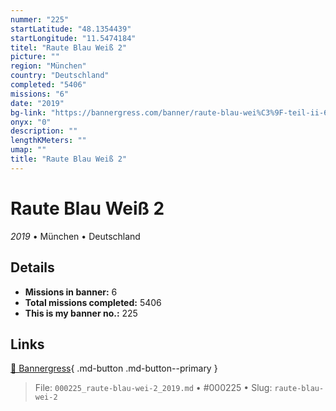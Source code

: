 ```yaml
---
nummer: "225"
startLatitude: "48.1354439"
startLongitude: "11.5474184"
titel: "Raute Blau Weiß 2"
picture: ""
region: "München"
country: "Deutschland"
completed: "5406"
missions: "6"
date: "2019"
bg-link: "https://bannergress.com/banner/raute-blau-wei%C3%9F-teil-ii-63f0"
onyx: "0"
description: ""
lengthKMeters: ""
umap: ""
title: "Raute Blau Weiß 2"
---
```

# Raute Blau Weiß 2

*2019* • München • Deutschland



## Details

- **Missions in banner:** 6
- **Total missions completed:** 5406
- **This is my banner no.:** 225




## Links
[🔗 Bannergress](https://bannergress.com/banner/raute-blau-wei%C3%9F-teil-ii-63f0){ .md-button .md-button--primary }



> File: `000225_raute-blau-wei-2_2019.md` • #000225 • Slug: `raute-blau-wei-2`
